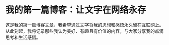# 我的第一篇博客：让文字在网络永存

这是我的第一篇博客文章，我希望通过文字将我的思想和感悟永久留在互联网上。从此刻起，我将记录那些我认为美好、有趣且有价值的内容，与大家分享我的点滴思考和生活感悟。